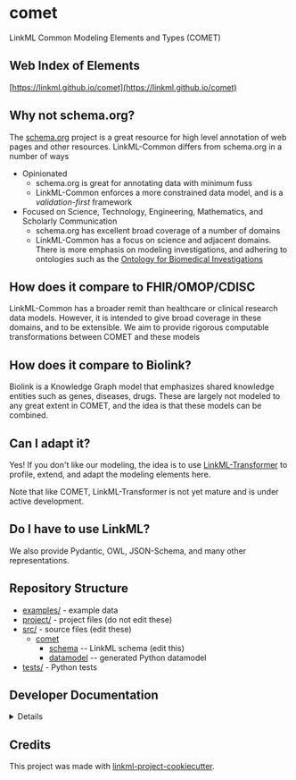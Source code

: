 # comet

LinkML Common Modeling Elements and Types (COMET)

## Web Index of Elements

[https://linkml.github.io/comet](https://linkml.github.io/comet)

## Why not schema.org?

The [schema.org](https://schema.org) project is a great resource for high level annotation of web pages and other
resources. LinkML-Common differs from schema.org in a number of ways

* Opinionated
   - schema.org is great for annotating data with minimum fuss
   - LinkML-Common enforces a more constrained data model, and is a *validation-first* framework
* Focused on Science, Technology, Engineering, Mathematics, and Scholarly Communication
    - schema.org has excellent broad coverage of a number of domains
    - LinkML-Common has a focus on science and adjacent domains. There is more emphasis on modeling investigations, 
      and adhering to ontologies such as the [Ontology for Biomedical Investigations](https://obofoundry.org/ontology/obi.html)

## How does it compare to FHIR/OMOP/CDISC

LinkML-Common has a broader remit than healthcare or clinical research data models. However, it is intended
to give broad coverage in these domains, and to be extensible. We aim to provide rigorous computable transformations
between COMET and these models

## How does it compare to Biolink?

Biolink is a Knowledge Graph model that emphasizes shared knowledge entities such as genes, diseases, drugs.
These are largely not modeled to any great extent in COMET, and the idea is that these models can be combined.

## Can I adapt it?

Yes! If you don't like our modeling, the idea is to use [LinkML-Transformer](https://github.com/linkml/linkml-transformer)
to profile, extend, and adapt the modeling elements here.

Note that like COMET, LinkML-Transformer is not yet mature and is under active development.

## Do I have to use LinkML?

We also provide Pydantic, OWL, JSON-Schema, and many other representations.

## Repository Structure

* [examples/](examples/) - example data
* [project/](project/) - project files (do not edit these)
* [src/](src/) - source files (edit these)
  * [comet](src/comet)
    * [schema](src/comet/schema) -- LinkML schema
      (edit this)
    * [datamodel](src/comet/datamodel) -- generated
      Python datamodel
* [tests/](tests/) - Python tests

## Developer Documentation

<details>
Use the `make` command to generate project artefacts:

* `make all`: make everything
* `make deploy`: deploys site
</details>

## Credits

This project was made with
[linkml-project-cookiecutter](https://github.com/linkml/linkml-project-cookiecutter).
